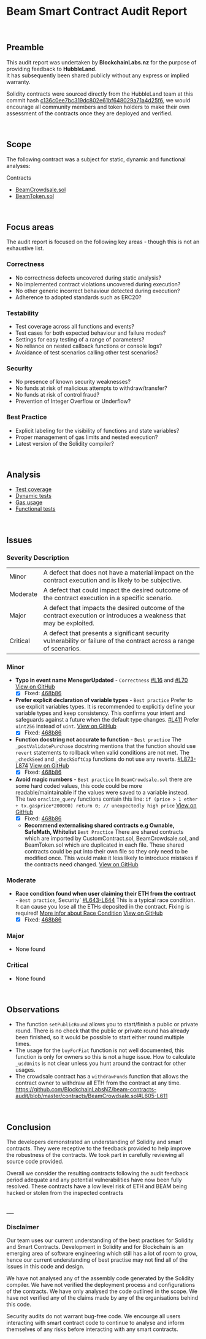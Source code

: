 # Beam Smart Contract Audit Report
<br>

## Preamble
This audit report was undertaken by <b>BlockchainLabs.nz</b> for the purpose of providing feedback to <b>HubbleLand</b>. <br>It has subsequently been shared publicly without any express or implied warranty.

Solidity contracts were sourced directly from the HubbleLand team at this commit hash [c136c0ee7bc319dc802e61bf648029a71a4d25f6](https://gitlab.com/hubbleland-public/beam-smartcontract/tree/c136c0ee7bc319dc802e61bf648029a71a4d25f6), we would encourage all community members and token holders to make their own assessment of the contracts once they are deployed and verified.

<br>

## Scope
The following contract was a subject for static, dynamic and functional analyses:

Contracts
  - [BeamCrowdsale.sol](https://github.com/BlockchainLabsNZ/beam-contracts-audit/blob/audit/contracts/BeamCrowdsale.sol)
  - [BeamToken.sol](https://github.com/BlockchainLabsNZ/beam-contracts-audit/blob/audit/contracts/BeamToken.sol)
<br>

## Focus areas
The audit report is focused on the following key areas - though this is not an exhaustive list.


### Correctness
- No correctness defects uncovered during static analysis?
- No implemented contract violations uncovered during execution?
- No other generic incorrect behaviour detected during execution?
- Adherence to adopted standards such as ERC20?

### Testability
- Test coverage across all functions and events?
- Test cases for both expected behaviour and failure modes?
- Settings for easy testing of a range of parameters?
- No reliance on nested callback functions or console logs?
- Avoidance of test scenarios calling other test scenarios?

### Security
- No presence of known security weaknesses?
- No funds at risk of malicious attempts to withdraw/transfer?
- No funds at risk of control fraud?
- Prevention of Integer Overflow or Underflow?

### Best Practice
- Explicit labeling for the visibility of functions and state variables?
- Proper management of gas limits and nested execution?
- Latest version of the Solidity compiler?

<br>

## Analysis

- [Test coverage](test-coverage.md)
- [Dynamic tests](dynamic-analysis.md)
- [Gas usage](gas-usage.md)
- [Functional tests](functional-test-report.md)

<br>

## Issues

### Severity Description
<table>
<tr>
  <td>Minor</td>
  <td>A defect that does not have a material impact on the contract execution and is likely to be subjective.</td>
</tr>
<tr>
  <td>Moderate</td>
  <td>A defect that could impact the desired outcome of the contract execution in a specific scenario.</td>
</tr>
<tr>
  <td>Major</td>
  <td> A defect that impacts the desired outcome of the contract execution or introduces a weakness that may be exploited.</td>
</tr>
<tr>
  <td>Critical</td>
  <td>A defect that presents a significant security vulnerability or failure of the contract across a range of scenarios.</td>
</tr>
</table>

### Minor
- **Typo in event name MenegerUpdated** - `Correctness` [#L16](https://github.com/BlockchainLabsNZ/beam-contracts-audit/blob/master/contracts/BeamToken.sol#L16]) and [#L70](https://github.com/BlockchainLabsNZ/beam-contracts-audit/blob/master/contracts/BeamToken.sol#L70])  [View on GitHub](https://github.com/BlockchainLabsNZ/beam-contracts-audit/issues/6)
  - [x] Fixed: [468b86](https://gitlab.com/hubbleland-public/beam-smartcontract/commit/468b860833c3a9f450ce56d0efbfd1047ff2592a)
- **Prefer explicit declaration of variable types** - `Best practice` Prefer to use explicit variables types. It is recommended to explicitly define your variable types and keep consistency. This confirms your intent and safeguards against a future when the default type changes. [#L411](https://github.com/BlockchainLabsNZ/beam-contracts-audit/blob/master/contracts/BeamToken.sol#L411]) Prefer `uint256` instead of `uint`.  [View on GitHub](https://github.com/BlockchainLabsNZ/beam-contracts-audit/issues/4)
  - [x] Fixed: [468b86](https://gitlab.com/hubbleland-public/beam-smartcontract/commit/468b860833c3a9f450ce56d0efbfd1047ff2592a)
- **Function docstring not accurate to function** - `Best practice` The `_postValidatePurchase` docstring mentions that the function should use `revert` statements to rollback when valid conditions are not met. The `_checkSeed` and `_checkSoftCap` functions do not use any reverts. [#L873-L874](https://github.com/BlockchainLabsNZ/beam-contracts-audit/blob/master/contracts/BeamCrowdsale.sol#L873-L874])  [View on GitHub](https://github.com/BlockchainLabsNZ/beam-contracts-audit/issues/3)
  - [x] Fixed: [468b86](https://gitlab.com/hubbleland-public/beam-smartcontract/commit/468b860833c3a9f450ce56d0efbfd1047ff2592a)
- **Avoid magic numbers** - `Best practice` In `BeamCrowdsale.sol` there are some hard coded values, this code could be more readable/maintainable if the values were saved to a variable instead. The two `oraclize_query` functions contain this line: `if (price > 1 ether + tx.gasprice*200000) return 0; // unexpectedly high price`  [View on GitHub](https://github.com/BlockchainLabsNZ/beam-contracts-audit/issues/1)
  - [x] Fixed: [468b86](https://gitlab.com/hubbleland-public/beam-smartcontract/commit/468b860833c3a9f450ce56d0efbfd1047ff2592a)
  - **Recommend externalising shared contracts e.g Ownable, SafeMath, Whitelist** `Best Practice` There are shared contracts which are imported by CustomContract.sol, BeamCrowdsale.sol, and BeamToken.sol which are duplicated in each file. These shared contracts could be put into their own file so they only need to be modified once. This would make it less likely to introduce mistakes if the contracts need changed. [View on GitHub](https://github.com/BlockchainLabsNZ/beam-customcontract-audit/issues/2)

### Moderate
- **Race condition found when user claiming their ETH from the contract** - `Best practice`, Security` [#L643-L644](https://github.com/BlockchainLabsNZ/beam-contracts-audit/blob/3544b886cf847af0cf4c39dfa1b05d30df419813/contracts/BeamCrowdsale.sol#L643-L644]) This is a typical race condition. It can cause you lose all the ETHs deposited in the contract. Fixing is required! [More infor about Race Condition](https://github.com/ConsenSys/smart-contract-best-practices/blob/master/docs/known_attacks.md#reentrancy)  [View on GitHub](https://github.com/BlockchainLabsNZ/beam-contracts-audit/issues/5)
  - [x] Fixed: [468b86](https://gitlab.com/hubbleland-public/beam-smartcontract/commit/468b860833c3a9f450ce56d0efbfd1047ff2592a)

### Major
- None found

### Critical
- None found


<br>

## Observations

- The function `setPublicRound` allows you to start/finish a public or private round. There is no check that the public or private round has already been finished, so it would be possible to start either round multiple times.
- The usage for the `buyForFiat` function is not well documented, this function is only for owners so this is not a huge issue. How to calculate `_usdUnits` is not clear unless you hunt around the contract for other usages.
- The crowdsale contract has a `withdrawFunds` function that allows the contract owner to withdraw all ETH from the contract at any time. https://github.com/BlockchainLabsNZ/beam-contracts-audit/blob/master/contracts/BeamCrowdsale.sol#L605-L611

<br>

## Conclusion
The developers demonstrated an understanding of Solidity and smart contracts. They were receptive to the feedback provided to help improve the robustness of the contracts.	We took part in carefully reviewing all source code provided.

Overall we consider the resulting contracts following the audit feedback period adequate and any potential vulnerabilities have now been fully resolved. These contracts have a low level risk of ETH and BEAM being hacked or stolen from the inspected contracts

<br>
___

### Disclaimer

Our team uses our current understanding of the best practises for Solidity and Smart Contracts. Development in Solidity and for Blockchain is an emerging area of software engineering which still has a lot of room to grow, hence our current understanding of best practise may not find all of the issues in this code and design.

We have not analysed any of the assembly code generated by the Solidity compiler. We have not verified the deployment process and configurations of the contracts. We have only analysed the code outlined in the scope. We have not verified any of the claims made by any of the organisations behind this code.

Security audits do not warrant bug-free code. We encourge all users interacting with smart contract code to continue to analyse and inform themselves of any risks before interacting with any smart contracts.
